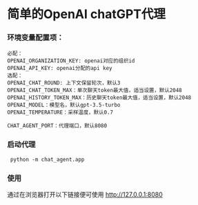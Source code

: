 # 简单的OpenAI chatGPT代理

### 环境变量配置项：
```
必配：
OPENAI_ORGANIZATION_KEY: openai对应的组织id
OPENAI_API_KEY: openai分配的api key
选配：
OPENAI_CHAT_ROUND: 上下文保留轮次，默认3
OPENAI_CHAT_TOKEN_MAX：单次聊天token最大值，适当设置，默认2048
OPENAI_HISTORY_TOKEN_MAX：历史聊天token最大值，适当设置，默认2048
OPENAI_MODEL：模型名，默认gpt-3.5-turbo
OPENAI_TEMPERATURE：采样温度，默认0.7

CHAT_AGENT_PORT：代理端口，默认8080
```

### 启动代理
```
 python -m chat_agent.app
```

### 使用
通过在浏览器打开以下链接便可使用
http://127.0.0.1:8080